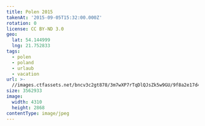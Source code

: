 ```yaml
---
title: Polen 2015
takenAt: '2015-09-05T15:32:00.000Z'
rotation: 0
license: CC BY-ND 3.0
geo:
  lat: 54.144999
  lng: 21.752833
tags:
  - polen
  - poland
  - urlaub
  - vacation
url: >-
  //images.ctfassets.net/bncv3c2gt878/3m7wXP7rTqDlQJsZk5w9GU/9f8a2e17d406d5c02f8a8f205523591c/polen-2015_25957501765_o
size: 3562933
image:
  width: 4310
  height: 2868
contentType: image/jpeg
---
```


